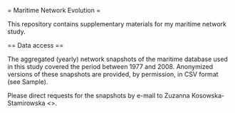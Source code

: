 = Maritime Network Evolution =

This repository contains supplementary materials for my maritime network study.

== Data access ==

The aggregated (yearly) network snapshots of the maritime database used in this study covered the period between 1977 and 2008.
Anonymized versions of these snapshots are provided, by permission, in CSV format (see Sample).

Please direct requests for the snapshots by e-mail to Zuzanna Kosowska-Stamirowska <>.

